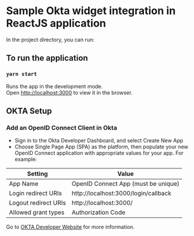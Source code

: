 # Sample Okta widget integration in ReactJS application

In the project directory, you can run:

## To run the application

### `yarn start`

Runs the app in the development mode.\
Open [http://localhost:3000](http://localhost:3000) to view it in the browser.

## OKTA Setup

### Add an OpenID Connect Client in Okta

- Sign in to the Okta Developer Dashboard, and select Create New App
- Choose Single Page App (SPA) as the platform, then populate your new OpenID Connect application with appropriate values for your app. For example:

| Setting              | Value                                |
| -------------------- | ------------------------------------ |
| App Name             | OpenID Connect App (must be unique)  |
| Login redirect URIs  | http://localhost:3000/login/callback |
| Logout redirect URIs | http://localhost:3000/               |
| Allowed grant types  | Authorization Code                   |

Go to [OKTA Developer Website](https://developer.okta.com/code/react/okta_react/) for more information.
